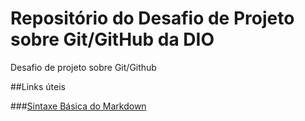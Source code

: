 # Repositório do Desafio de Projeto sobre Git/GitHub da DIO
Desafio de projeto sobre Git/Github

##Links úteis 

###[Sintaxe Básica do Markdown](https://www.markdownguide.org/basic-syntax/)
